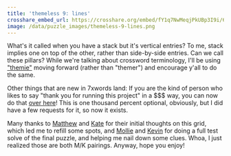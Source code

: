```yaml
---
title: 'themeless 9: lines'
crosshare_embed_url: https://crosshare.org/embed/fY1q7NwMeqjPkUBp3I9i/6GZEUgttSaMcNGI8CIiXptC8S1E3
image: /data/puzzle_images/themeless-9-lines.png
---
```


What's it called when you have a stack but it's vertical entries? To me, stack implies one on top of the other, rather than side-by-side entries. Can we call these pillars? While we're talking about crossword terminology, I'll be using ["themie"](https://twitter.com/JulianaTringali/status/1395047490303369219) moving forward (rather than "themer") and encourage y'all to do the same.

Other things that are new in 7xwords land: If you are the kind of person who likes to say "thank you for running this project" in a $$$ way, you can now do that [over here](https://www.buymeacoffee.com/malisolves)! This is one thousand percent optional, obviously, but I did have a few requests for it, so now it exists.

Many thanks to [Matthew](https://twitter.com/1MatthewStock) and [Kate](https://twitter.com/kateshawkins) for their initial thoughts on this grid, which led me to refill some spots, and [Mollie](https://twitter.com/molliecowger) and [Kevin](https://twitter.com/KPat95) for doing a full test solve of the final puzzle, and helping me nail down some clues. Whoa, I just realized those are both M/K pairings. Anyway, hope you enjoy!